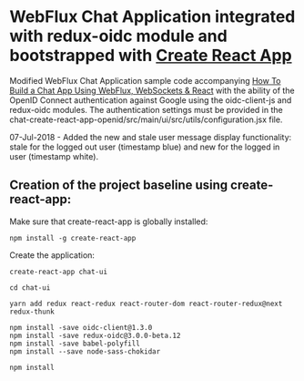 # WebFlux Chat Application integrated with redux-oidc module and bootstrapped with [Create React App](https://github.com/facebookincubator/create-react-app)

Modified WebFlux Chat Application sample code accompanying [How To Build a Chat App Using WebFlux, WebSockets & React](http://blog.monkey.codes/how-to-build-a-chat-app-using-webflux-websockets-react/) with the ability of the OpenID Connect authentication against Google using the oidc-client-js and redux-oidc modules. The authentication settings must be provided in the chat-create-react-app-openid/src/main/ui/src/utils/configuration.jsx file. 

07-Jul-2018 - Added the new and stale user message display functionality: stale for the logged out user (timestamp blue) and new for the logged in user (timestamp white). 

## Creation of the project baseline using create-react-app:

Make sure that create-react-app is globally installed:

```
npm install -g create-react-app
```
Create the application:

```
create-react-app chat-ui

cd chat-ui

yarn add redux react-redux react-router-dom react-router-redux@next redux-thunk

npm install -save oidc-client@1.3.0
npm install -save redux-oidc@3.0.0-beta.12
npm install -save babel-polyfill
npm install --save node-sass-chokidar

npm install
```
